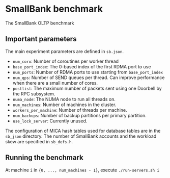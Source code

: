 # SmallBank benchmark
The SmallBank OLTP benchmark

## Important parameters
The main experiment parameters are defined in `sb.json`.
  * `num_coro`: Number of coroutines per worker thread
  * `base_port_index`: The 0-based index of the first RDMA port to use
  * `num_ports`: Number of RDMA ports to use starting from `base_port_index`
  * `num_qps`: Number of SEND queues per thread. Can improve performance when
     there are a small number of cores.
  * `postlist`: The maximum number of packets sent using one Doorbell by the
     RPC subsystem.
  * `numa_node`: The NUMA node to run all threads on.
  * `num_machines`: Number of machines in the cluster.
  * `workers_per_machine`: Number of threads per machine.
  * `num_backups`: Number of backup partitions per primary partition.
  * `use_lock_server`: Currently unused.

The configuration of MICA hash tables used for database tables are in the
`sb_json` directory. The number of SmallBank accounts and the workload skew are
specified in `sb_defs.h`.

## Running the benchmark
At machine `i` in `{0, ..., num_machines - 1}`, execute `./run-servers.sh i`
